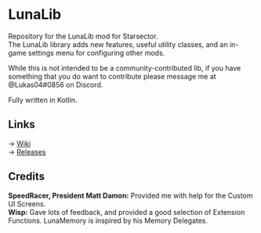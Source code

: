 # LunaLib

Repository for the LunaLib mod for Starsector.  
The LunaLib library adds new features, useful utility classes, and an in-game settings menu for configuring other mods.

While this is not intended to be a community-contributed lib, if you have something that you do want to contribute please message me at @Lukas04#0856 on Discord.

Fully written in Kotlin.

## Links

-> [Wiki](https://github.com/Lukas22041/LunaLib/wiki)  
-> [Releases](https://github.com/Lukas22041/LunaLib/releases)

## Credits

**SpeedRacer, President Matt Damon:** Provided me with help for the Custom UI Screens.  
**Wisp:** Gave lots of feedback, and provided a good selection of Extension Functions. LunaMemory is inspired by his Memory Delegates.
